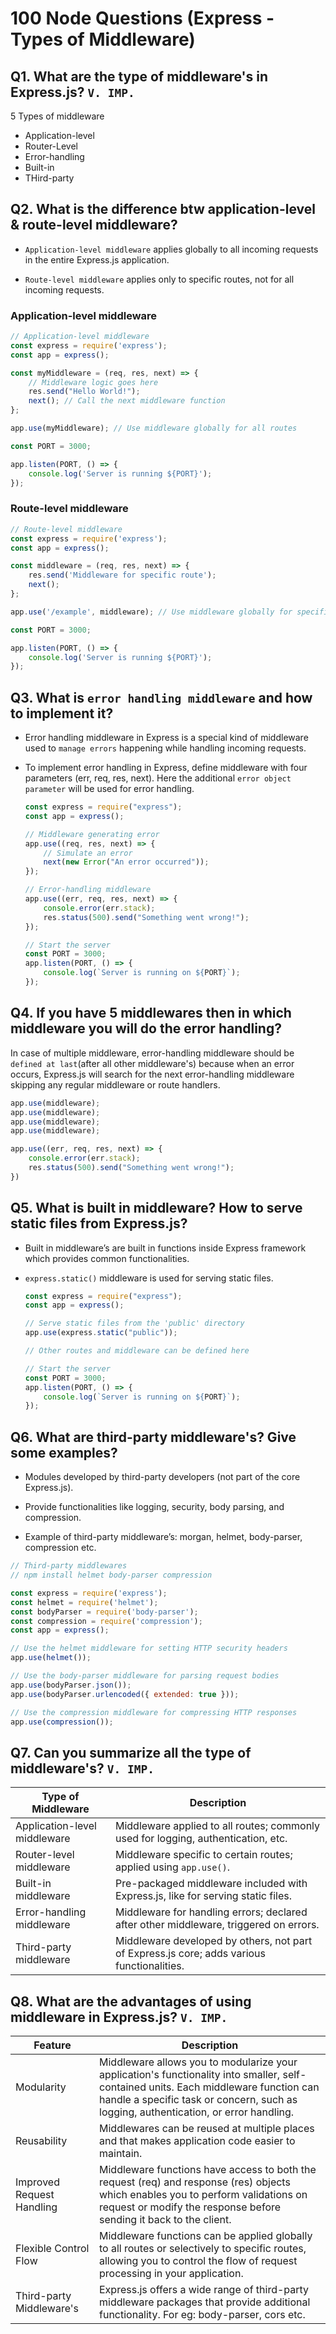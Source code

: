 # 100 Node Questions (Express - Types of Middleware)

## Q1. What are the type of middleware's in Express.js? `V. IMP.`

5 Types of middleware

* Application-level 
* Router-Level
* Error-handling
* Built-in
* THird-party

## Q2. What is the difference btw application-level & route-level middleware?

* `Application-level middleware` applies globally to all incoming requests in the entire Express.js application.

* `Route-level middleware` applies only to specific routes, not for all incoming requests.

### Application-level middleware

```javascript
// Application-level middleware
const express = require('express');
const app = express();

const myMiddleware = (req, res, next) => {
    // Middleware logic goes here
    res.send("Hello World!");
    next(); // Call the next middleware function
};

app.use(myMiddleware); // Use middleware globally for all routes

const PORT = 3000;

app.listen(PORT, () => {
    console.log('Server is running ${PORT}');
});
```

### Route-level middleware

```javascript
// Route-level middleware
const express = require('express');
const app = express();

const middleware = (req, res, next) => {
    res.send('Middleware for specific route');
    next();
};

app.use('/example', middleware); // Use middleware globally for specific routes

const PORT = 3000;

app.listen(PORT, () => {
    console.log('Server is running ${PORT}');
});
```

## Q3. What is `error handling middleware` and how to implement it?

* Error handling middleware in Express is a special kind of middleware used to `manage errors` happening while handling incoming requests.

* To implement error handling in Express, define middleware with four parameters (err, req, res, next). Here the additional `error object parameter` will be used for error handling.

    ```javascript
    const express = require("express");
    const app = express();

    // Middleware generating error
    app.use((req, res, next) => {
        // Simulate an error
        next(new Error("An error occurred"));
    });

    // Error-handling middleware
    app.use((err, req, res, next) => {
        console.error(err.stack);
        res.status(500).send("Something went wrong!");
    });

    // Start the server
    const PORT = 3000;
    app.listen(PORT, () => {
        console.log(`Server is running on ${PORT}`);
    });
    ```

## Q4. If you have 5 middlewares then in which middleware you will do the error handling?

In case of multiple middleware, error-handling middleware should be `defined at last`(after all other middleware's) because when an error occurs, Express.js will search for the next error-handling middleware skipping any regular middleware or route handlers.

```javascript
app.use(middleware);
app.use(middleware);
app.use(middleware);
app.use(middleware);

app.use((err, req, res, next) => {
    console.error(err.stack);
    res.status(500).send("Something went wrong!");
})
```

## Q5. What is built in middleware? How to serve static files from Express.js?

* Built in middleware’s are built in functions inside Express framework which provides common functionalities.

* `express.static()` middleware is used for serving static files.

    ```javascript
    const express = require("express");
    const app = express();

    // Serve static files from the 'public' directory
    app.use(express.static("public"));

    // Other routes and middleware can be defined here

    // Start the server
    const PORT = 3000;
    app.listen(PORT, () => {
        console.log(`Server is running on ${PORT}`);
    });
    ```

## Q6. What are third-party middleware's? Give some examples?

* Modules developed by third-party developers (not part of the core Express.js).

* Provide functionalities like logging, security, body parsing, and compression.

* Example of third-party middleware’s: morgan, helmet, body-parser, compression etc.

```javascript
// Third-party middlewares
// npm install helmet body-parser compression

const express = require('express');
const helmet = require('helmet');
const bodyParser = require('body-parser');
const compression = require('compression');
const app = express();

// Use the helmet middleware for setting HTTP security headers
app.use(helmet());

// Use the body-parser middleware for parsing request bodies
app.use(bodyParser.json());
app.use(bodyParser.urlencoded({ extended: true }));

// Use the compression middleware for compressing HTTP responses
app.use(compression());
```

## Q7. Can you summarize all the type of middleware's? `V. IMP.`

| Type of Middleware | Description |
|---|---|
| Application-level middleware | Middleware applied to all routes; commonly used for logging, authentication, etc. |
| Router-level middleware | Middleware specific to certain routes; applied using `app.use()`. |
| Built-in middleware | Pre-packaged middleware included with Express.js, like for serving static files. |
| Error-handling middleware | Middleware for handling errors; declared after other middleware, triggered on errors. |
| Third-party middleware | Middleware developed by others, not part of Express.js core; adds various functionalities. |

## Q8. What are the advantages of using middleware in Express.js? `V. IMP.`

| Feature | Description |
|---|---|
| Modularity | Middleware allows you to modularize your application's functionality into smaller, self-contained units. Each middleware function can handle a specific task or concern, such as logging, authentication, or error handling. |
| Reusability | Middlewares can be reused at multiple places and that makes application code easier to maintain. |
| Improved Request Handling | Middleware functions have access to both the request (req) and response (res) objects which enables you to perform validations on request or modify the response before sending it back to the client. |
| Flexible Control Flow | Middleware functions can be applied globally to all routes or selectively to specific routes, allowing you to control the flow of request processing in your application. |
| Third-party Middleware's | Express.js offers a wide range of third-party middleware packages that provide additional functionality. For eg: body-parser, cors etc. |

<!---
Adarsh 
31th July 2024
02:20 PM
(22:23)
--->